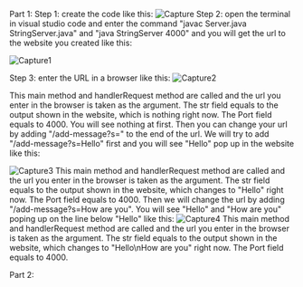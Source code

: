 Part 1:
Step 1: create the code like this:
![Capture](https://user-images.githubusercontent.com/130394449/234158985-8afc222d-0fa2-45e6-b744-7c82b418bbd3.PNG)
Step 2: open the terminal in visual studio code and enter the command "javac Server.java StringServer.java" and "java StringServer 4000" and you will get the url to the website you created like this:

![Capture1](https://user-images.githubusercontent.com/130394449/234159174-564b6475-acbe-429c-9c21-5b9feab3fc8d.PNG)

Step 3: enter the URL in a browser like this:
![Capture2](https://user-images.githubusercontent.com/130394449/234159408-ca34c354-d7bc-476c-b970-1fa19aa8a7c5.PNG)

This main method and handlerRequest method are called and the url you enter in the browser is taken as the argument. The str field equals to the output shown in the website, which is nothing right now. The Port field equals to 4000.
You will see nothing at first. Then you can change your url by adding "/add-message?s=<string>" to the end of the url. We will try to add "/add-message?s=Hello" first and you will see "Hello" pop up in the website like this:
  
![Capture3](https://user-images.githubusercontent.com/130394449/234159796-a57502b1-8699-4c9e-bcb3-6080bc846a0f.PNG)
This main method and handlerRequest method are called and the url you enter in the browser is taken as the argument. The str field equals to the output shown in the website, which changes to "Hello" right now. The Port field equals to 4000.
Then we will change the url by adding "/add-message?s=How are you". You will see "Hello" and "How are you" poping up on the line below "Hello" like this:
![Capture4](https://user-images.githubusercontent.com/130394449/234160386-ffb5840d-38fb-4358-8a5f-9f9e4e70cd34.PNG)
This main method and handlerRequest method are called and the url you enter in the browser is taken as the argument. The str field equals to the output shown in the website, which changes to "Hello\nHow are you" right now. The Port field equals to 4000.

Part 2:
